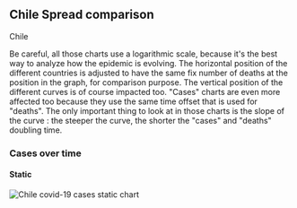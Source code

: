 ## Chile Spread comparison 

Chile



Be careful, all those charts use a logarithmic scale, because it's the best way to analyze how the epidemic is evolving. 
The horizontal position of the different countries is adjusted to have the same fix number of deaths at the position in the graph, for comparison purpose.
The vertical position of the different curves is of course impacted too.
"Cases" charts are even more affected too because they use the same time offset that is used for "deaths".
The only important thing to look at in those charts is the slope of the curve : the steeper the curve, the shorter the "cases" and "deaths" doubling time.


 
### Cases over time
 
#### Static
![Chile covid-19 cases static chart](https://raw.githubusercontent.com/madlag/coronavirus_study/master/notebooks/graphs/2020-03-20/countries/Chile/2020-03-20_Chile_deaths.png "Chile covid-19 cases static chart")   

